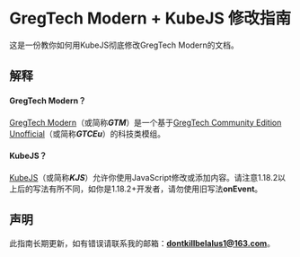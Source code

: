 # GregTech Modern + KubeJS 修改指南

这是一份教你如何用KubeJS彻底修改GregTech Modern的文档。

## 解释

#### GregTech Modern？

[GregTech Modern](https://www.mcmod.cn/class/12850.html)（或简称***GTM***）是一个基于[GregTech Community Edition Unofficial](https://www.mcmod.cn/class/5343.html)（或简称***GTCEu***）的科技类模组。

#### KubeJS？

[KubeJS](https://www.mcmod.cn/class/2450.html)（或简称***KJS***）允许你使用JavaScript修改或添加内容。请注意1.18.2以上后的写法有所不同，如你是1.18.2+开发者，请勿使用旧写法**onEvent**。

## 声明

此指南长期更新，如有错误请联系我的邮箱：**dontkillbelalus1@163.com**。
